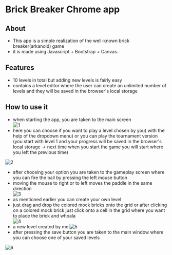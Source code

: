 # Brick Breaker Chrome app
## About 
- This app is a simple realization of the well-known brick breaker(arkanoid) game
- it is made using Javascript + Bootstrap + Canvas.
## Features
- 10 levels in total but adding new levels is fairly easy
- contains a level editor where the user can create an unlimited number of levels and they will be saved in the browser's local storage
## How to use it
- when starting the app, you are taken to the main screen  
![1](https://user-images.githubusercontent.com/37183688/44460166-c1749580-a614-11e8-824e-bfce3cec431c.png)  
- here you can choose if you want to play a level chosen by you( with the help of the dropdown menu) or you can play the tournament version (you start with level 1 and your progress will be saved in the browser's local storage -> next time when you start the game you will start where you left the previous time)
  
![2](https://user-images.githubusercontent.com/37183688/44460167-c1749580-a614-11e8-9523-639b218f198d.png)      
- after choosing your option you are taken to the gameplay screen where you can fire the ball by pressing the left mouse button
- moving the mouse to right or to left moves the paddle in the same direction  
![3](https://user-images.githubusercontent.com/37183688/44460168-c1749580-a614-11e8-84b0-61256da08cf8.png)  
- as mentioned earlier you can create your own level
- just drag and drop the colored mock bricks onto the grid or after clicking on a colored mock brick just click onto a cell in the grid where you want to place the brick and whoala  
![4](https://user-images.githubusercontent.com/37183688/44460170-c1749580-a614-11e8-829f-f6cf882d4784.png)  
- a new level created by me
![5](https://user-images.githubusercontent.com/37183688/44460171-c20d2c00-a614-11e8-9eed-fd251f308db5.png)  
- after pressing the save button you are taken to the main window where you can choose one of your saved levels   

![6](https://user-images.githubusercontent.com/37183688/44460165-c0dbff00-a614-11e8-97b2-833e23e34d83.png)   
